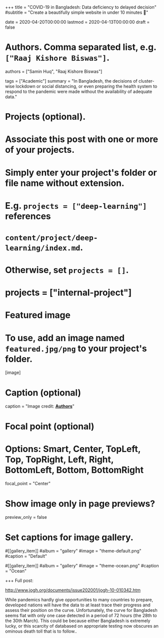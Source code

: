 +++
title = "COVID-19 in Bangladesh: Data deficiency to delayed decision"
#subtitle = "Create a beautifully simple website in under 10 minutes :rocket:"

date = 2020-04-20T00:00:00
lastmod = 2020-04-13T00:00:00
draft = false

# Authors. Comma separated list, e.g. `["Raaj Kishore Biswas"]`.
authors = ["Samin Huq", "Raaj Kishore Biswas"]

tags = ["Academic"]
summary = "In Bangladesh, the decisions of cluster-wise lockdown or social distancing, or even preparing the health system to respond to the pandemic were made without the availability of adequate data."

# Projects (optional).
#   Associate this post with one or more of your projects.
#   Simply enter your project's folder or file name without extension.
#   E.g. `projects = ["deep-learning"]` references 
#   `content/project/deep-learning/index.md`.
#   Otherwise, set `projects = []`.
# projects = ["internal-project"]

# Featured image
# To use, add an image named `featured.jpg/png` to your project's folder. 
[image]
  # Caption (optional)
  caption = "Image credit: [**Authors**](http://www.jogh.org/documents/issue202001/jogh-10-010342.htm)"

  # Focal point (optional)
  # Options: Smart, Center, TopLeft, Top, TopRight, Left, Right, BottomLeft, Bottom, BottomRight
  focal_point = "Center" 

  # Show image only in page previews?
  preview_only = false

# Set captions for image gallery.

#[[gallery_item]]
#album = "gallery"
#image = "theme-default.png"
#caption = "Default"

#[[gallery_item]]
#album = "gallery"
#image = "theme-ocean.png"
#caption = "Ocean"


+++
Full post:

http://www.jogh.org/documents/issue202001/jogh-10-010342.htm


While pandemics hardly give opportunities to many countries to prepare, developed nations will have the data to at least trace their progress and assess their position on the curve. Unfortunately, the curve for Bangladesh seems flat with only one case detected in a period of 72 hours (the 28th to the 30th March). This could be because either Bangladesh is extremely lucky, or this scarcity of databased on appropriate testing now obscures an ominous death toll that is to follow.. 

